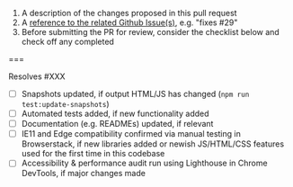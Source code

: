1. A description of the changes proposed in this pull request
2. A [reference to the related Github Issue(s)](https://help.github.com/en/github/managing-your-work-on-github/linking-a-pull-request-to-an-issue), e.g. "fixes #29"
3. Before submitting the PR for review, consider the checklist below and check off any completed

===

Resolves #XXX

- [ ] Snapshots updated, if output HTML/JS has changed (`npm run test:update-snapshots`)
- [ ] Automated tests added, if new functionality added
- [ ] Documentation (e.g. READMEs) updated, if relevant
- [ ] IE11 and Edge compatibility confirmed via manual testing in Browserstack, if new libraries added or newish JS/HTML/CSS features used for the first time in this codebase
- [ ] Accessibility & performance audit run using Lighthouse in Chrome DevTools, if major changes made
